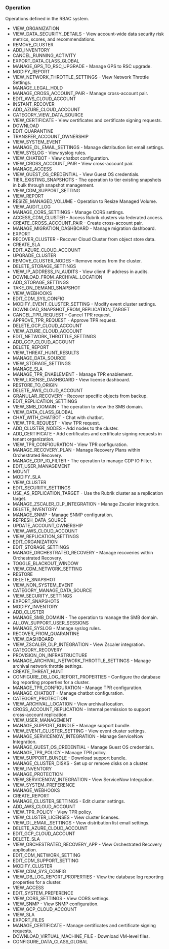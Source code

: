 ### Operation
Operations defined in the RBAC system.

- VIEW_ORGANIZATION
- VIEW_DATA_SECURITY_DETAILS - View account-wide data security risk metrics, scores, and recommendations.
- REMOVE_CLUSTER
- ADD_INVENTORY
- CANCEL_RUNNING_ACTIVITY
- EXPORT_DATA_CLASS_GLOBAL
- MANAGE_GPS_TO_RSC_UPGRADE - Manage GPS to RSC upgrade.
- MODIFY_REPORT
- VIEW_NETWORK_THROTTLE_SETTINGS - View Network Throttle Settings.
- MANAGE_LEGAL_HOLD
- MANAGE_CROSS_ACCOUNT_PAIR - Manage cross-account pair.
- EDIT_AWS_CLOUD_ACCOUNT
- INSTANT_RECOVER
- ADD_AZURE_CLOUD_ACCOUNT
- CATEGORY_VIEW_DATA_SOURCE
- VIEW_CERTIFICATE - View certificates and certificate signing requests.
- DOWNLOAD
- EDIT_QUARANTINE
- TRANSFER_ACCOUNT_OWNERSHIP
- VIEW_SYSTEM_EVENT
- MANAGE_DL_EMAIL_SETTINGS - Manage distribution list email settings.
- VIEW_SYSLOG - View syslog rules.
- VIEW_CHATBOT - View chatbot configuration.
- VIEW_CROSS_ACCOUNT_PAIR - View cross-account pair.
- MANAGE_ACCESS
- VIEW_GUEST_OS_CREDENTIAL - View Guest OS credentials.
- TIER_EXISTING_SNAPSHOTS - The operation to tier existing snapshots in bulk through snapshot management.
- VIEW_CDM_SUPPORT_SETTING
- VIEW_REPORT
- RESIZE_MANAGED_VOLUME - Operation to Resize Managed Volume.
- VIEW_AUDIT_LOG
- MANAGE_CORS_SETTINGS - Manage CORS settings.
- ACCESS_CDM_CLUSTER - Access Rubrik clusters via federated access.
- CREATE_CROSS_ACCOUNT_PAIR - Create cross-account pair.
- MANAGE_MIGRATION_DASHBOARD - Manage migration dashboard.
- EXPORT
- RECOVER_CLUSTER - Recover Cloud Cluster from object store data.
- CREATE_SLA
- EDIT_AZURE_CLOUD_ACCOUNT
- UPGRADE_CLUSTER
- REMOVE_CLUSTER_NODES - Remove nodes from the cluster.
- DELETE_STORAGE_SETTINGS
- VIEW_IP_ADDRESS_IN_AUDITS - View client IP address in audits.
- DOWNLOAD_FROM_ARCHIVAL_LOCATION
- ADD_STORAGE_SETTINGS
- TAKE_ON_DEMAND_SNAPSHOT
- VIEW_WEBHOOKS
- EDIT_CDM_SYS_CONFIG
- MODIFY_EVENT_CLUSTER_SETTING - Modify event cluster settings.
- DOWNLOAD_SNAPSHOT_FROM_REPLICATION_TARGET
- CANCEL_TPR_REQUEST - Cancel TPR request.
- APPROVE_TPR_REQUEST - Approve TPR request.
- DELETE_GCP_CLOUD_ACCOUNT
- VIEW_AZURE_CLOUD_ACCOUNT
- EDIT_NETWORK_THROTTLE_SETTINGS
- ADD_GCP_CLOUD_ACCOUNT
- DELETE_REPORT
- VIEW_THREAT_HUNT_RESULTS
- MANAGE_DATA_SOURCE
- VIEW_STORAGE_SETTINGS
- MANAGE_SLA
- MANAGE_TPR_ENABLEMENT - Manage TPR enablement.
- VIEW_LICENSE_DASHBOARD - View license dashboard.
- RESTORE_TO_ORIGIN
- DELETE_AWS_CLOUD_ACCOUNT
- GRANULAR_RECOVERY - Recover specific objects from backup.
- EDIT_REPLICATION_SETTINGS
- VIEW_SMB_DOMAIN - The operation to view the SMB domain.
- VIEW_DATA_CLASS_GLOBAL
- CHAT_WITH_CHATBOT - Chat with chatbot.
- VIEW_TPR_REQUEST - View TPR request.
- ADD_CLUSTER_NODES - Add nodes to the cluster.
- ADD_CERTIFICATE - Add certificates and certificate signing requests in tenant organization.
- VIEW_TPR_CONFIGURATION - View TPR configuration.
- MANAGE_RECOVERY_PLAN - Manage Recovery Plans within Orchestrated Recovery.
- MANAGE_CDP_IO_FILTER - The operation to manage CDP IO Filter.
- EDIT_USER_MANAGEMENT
- MOUNT
- MODIFY_SLA
- VIEW_CLUSTER
- EDIT_SECURITY_SETTINGS
- USE_AS_REPLICATION_TARGET - Use the Rubrik cluster as a replication target.
- MANAGE_ZSCALER_DLP_INTEGRATION - Manage Zscaler integration.
- DELETE_INVENTORY
- MANAGE_SNMP - Manage SNMP configuration.
- REFRESH_DATA_SOURCE
- UPDATE_ACCOUNT_OWNERSHIP
- VIEW_AWS_CLOUD_ACCOUNT
- VIEW_REPLICATION_SETTINGS
- EDIT_ORGANIZATION
- EDIT_STORAGE_SETTINGS
- MANAGE_ORCHESTRATED_RECOVERY - Manage recoveries within Orchestrated Recovery.
- TOGGLE_BLACKOUT_WINDOW
- VIEW_CDM_NETWORK_SETTING
- RESTORE
- DELETE_SNAPSHOT
- VIEW_NON_SYSTEM_EVENT
- CATEGORY_MANAGE_DATA_SOURCE
- VIEW_SECURITY_SETTINGS
- EXPORT_SNAPSHOTS
- MODIFY_INVENTORY
- ADD_CLUSTER
- MANAGE_SMB_DOMAIN - The operation to manage the SMB domain.
- ALLOW_SUPPORT_USER_SESSIONS
- MANAGE_SYSLOG - Manage syslog rules.
- RECOVER_FROM_QUARANTINE
- VIEW_DASHBOARD
- VIEW_ZSCALER_DLP_INTEGRATION - View Zscaler integration.
- CATEGORY_RECOVERY
- PROVISION_ON_INFRASTRUCTURE
- MANAGE_ARCHIVAL_NETWORK_THROTTLE_SETTINGS - Manage archival network throttle settings.
- CREATE_THREAT_HUNT
- CONFIGURE_DB_LOG_REPORT_PROPERTIES - Configure the database log reporting properties for a cluster.
- MANAGE_TPR_CONFIGURATION - Manage TPR configuration.
- MANAGE_CHATBOT - Manage chatbot configuration.
- CATEGORY_PROTECTION
- VIEW_ARCHIVAL_LOCATION - View archival location.
- CROSS_ACCOUNT_REPLICATION - Internal permission to support cross-account replication.
- VIEW_USER_MANAGEMENT
- MANAGE_SUPPORT_BUNDLE - Manage support bundle.
- VIEW_EVENT_CLUSTER_SETTING - View event cluster settings.
- MANAGE_SERVICENOW_INTEGRATION - Manage ServiceNow Integration.
- MANAGE_GUEST_OS_CREDENTIAL - Manage Guest OS credentials.
- MANAGE_TPR_POLICY - Manage TPR policy.
- VIEW_SUPPORT_BUNDLE - Download support bundle.
- MANAGE_CLUSTER_DISKS - Set up or remove disks on a cluster.
- VIEW_INVENTORY
- MANAGE_PROTECTION
- VIEW_SERVICENOW_INTEGRATION - View ServiceNow Integration.
- VIEW_SYSTEM_PREFERENCE
- MANAGE_WEBHOOKS
- CREATE_REPORT
- MANAGE_CLUSTER_SETTINGS - Edit cluster settings.
- ADD_AWS_CLOUD_ACCOUNT
- VIEW_TPR_POLICY - View TPR policy.
- VIEW_CLUSTER_LICENSES - View cluster licenses.
- VIEW_DL_EMAIL_SETTINGS - View distribution list email settings.
- DELETE_AZURE_CLOUD_ACCOUNT
- EDIT_GCP_CLOUD_ACCOUNT
- DELETE_SLA
- VIEW_ORCHESTRATED_RECOVERY_APP - View Orchestrated Recovery application.
- EDIT_CDM_NETWORK_SETTING
- EDIT_CDM_SUPPORT_SETTING
- MODIFY_CLUSTER
- VIEW_CDM_SYS_CONFIG
- VIEW_DB_LOG_REPORT_PROPERTIES - View the database log reporting properties for a cluster.
- VIEW_ACCESS
- EDIT_SYSTEM_PREFERENCE
- VIEW_CORS_SETTINGS - View CORS settings.
- VIEW_SNMP - View SNMP configuration.
- VIEW_GCP_CLOUD_ACCOUNT
- VIEW_SLA
- EXPORT_FILES
- MANAGE_CERTIFICATE - Manage certificates and certificate signing requests.
- DOWNLOAD_VIRTUAL_MACHINE_FILE - Download VM-level files.
- CONFIGURE_DATA_CLASS_GLOBAL
